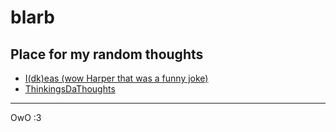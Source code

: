 # blarb
Place for my random thoughts
---
- [I(dk)eas (wow Harper that was a funny joke)](/nefarious-plans/idk.md)
- [ThinkingsDaThoughts](/nefarious-plans/REEEEEEEEEEE.md)
---
OwO :3

